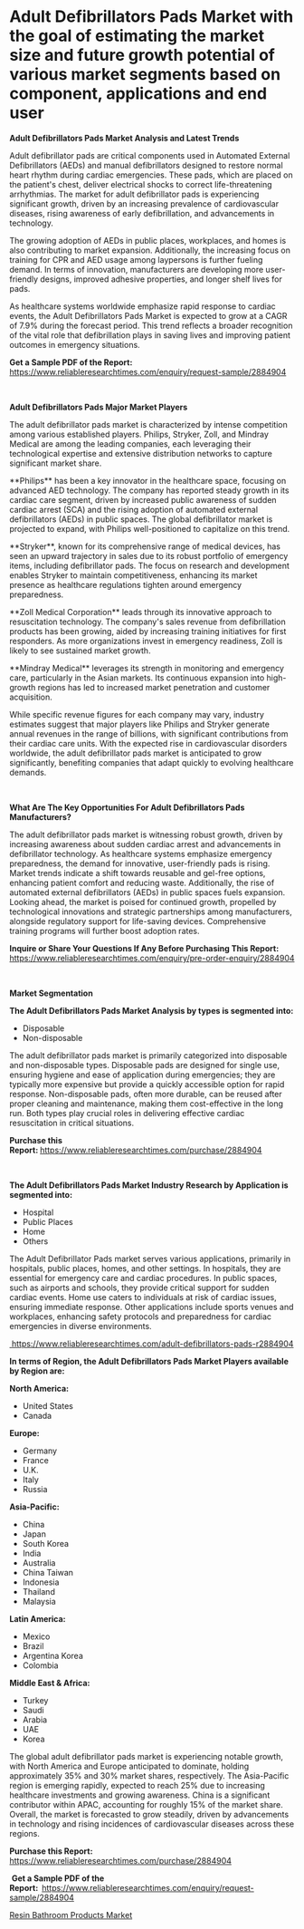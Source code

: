 <p><h1>Adult Defibrillators Pads Market with the goal of estimating the market size and future growth potential of various market segments based on component, applications and end user</h1></p><p><strong>Adult Defibrillators Pads Market Analysis and Latest Trends</strong></p>
<p><p>Adult defibrillator pads are critical components used in Automated External Defibrillators (AEDs) and manual defibrillators designed to restore normal heart rhythm during cardiac emergencies. These pads, which are placed on the patient's chest, deliver electrical shocks to correct life-threatening arrhythmias. The market for adult defibrillator pads is experiencing significant growth, driven by an increasing prevalence of cardiovascular diseases, rising awareness of early defibrillation, and advancements in technology.</p><p>The growing adoption of AEDs in public places, workplaces, and homes is also contributing to market expansion. Additionally, the increasing focus on training for CPR and AED usage among laypersons is further fueling demand. In terms of innovation, manufacturers are developing more user-friendly designs, improved adhesive properties, and longer shelf lives for pads. </p><p>As healthcare systems worldwide emphasize rapid response to cardiac events, the Adult Defibrillators Pads Market is expected to grow at a CAGR of 7.9% during the forecast period. This trend reflects a broader recognition of the vital role that defibrillation plays in saving lives and improving patient outcomes in emergency situations.</p></p>
<p><strong>Get a Sample PDF of the Report:&nbsp;</strong> <a href="https://www.reliableresearchtimes.com/enquiry/request-sample/2884904?utm_campaign=2609&utm_medium=2&utm_source=Github&utm_content=ia&utm_term=13032025&utm_id=adult-defibrillators-pads">https://www.reliableresearchtimes.com/enquiry/request-sample/2884904</a></p>
<p>&nbsp;</p>
<p><strong>Adult Defibrillators Pads Major Market Players</strong></p>
<p><p>The adult defibrillator pads market is characterized by intense competition among various established players. Philips, Stryker, Zoll, and Mindray Medical are among the leading companies, each leveraging their technological expertise and extensive distribution networks to capture significant market share.</p><p>**Philips** has been a key innovator in the healthcare space, focusing on advanced AED technology. The company has reported steady growth in its cardiac care segment, driven by increased public awareness of sudden cardiac arrest (SCA) and the rising adoption of automated external defibrillators (AEDs) in public spaces. The global defibrillator market is projected to expand, with Philips well-positioned to capitalize on this trend.</p><p>**Stryker**, known for its comprehensive range of medical devices, has seen an upward trajectory in sales due to its robust portfolio of emergency items, including defibrillator pads. The focus on research and development enables Stryker to maintain competitiveness, enhancing its market presence as healthcare regulations tighten around emergency preparedness.</p><p>**Zoll Medical Corporation** leads through its innovative approach to resuscitation technology. The company's sales revenue from defibrillation products has been growing, aided by increasing training initiatives for first responders. As more organizations invest in emergency readiness, Zoll is likely to see sustained market growth.</p><p>**Mindray Medical** leverages its strength in monitoring and emergency care, particularly in the Asian markets. Its continuous expansion into high-growth regions has led to increased market penetration and customer acquisition.</p><p>While specific revenue figures for each company may vary, industry estimates suggest that major players like Philips and Stryker generate annual revenues in the range of billions, with significant contributions from their cardiac care units. With the expected rise in cardiovascular disorders worldwide, the adult defibrillator pads market is anticipated to grow significantly, benefiting companies that adapt quickly to evolving healthcare demands.</p></p>
<p>&nbsp;</p>
<p><strong>What Are The Key Opportunities For Adult Defibrillators Pads Manufacturers?</strong></p>
<p><p>The adult defibrillator pads market is witnessing robust growth, driven by increasing awareness about sudden cardiac arrest and advancements in defibrillator technology. As healthcare systems emphasize emergency preparedness, the demand for innovative, user-friendly pads is rising. Market trends indicate a shift towards reusable and gel-free options, enhancing patient comfort and reducing waste. Additionally, the rise of automated external defibrillators (AEDs) in public spaces fuels expansion. Looking ahead, the market is poised for continued growth, propelled by technological innovations and strategic partnerships among manufacturers, alongside regulatory support for life-saving devices. Comprehensive training programs will further boost adoption rates.</p></p>
<p><strong>Inquire or Share Your Questions If Any Before Purchasing This Report:</strong> <a href="https://www.reliableresearchtimes.com/enquiry/pre-order-enquiry/2884904?utm_campaign=2609&utm_medium=2&utm_source=Github&utm_content=ia&utm_term=13032025&utm_id=adult-defibrillators-pads">https://www.reliableresearchtimes.com/enquiry/pre-order-enquiry/2884904</a></p>
<p>&nbsp;</p>
<p><strong>Market Segmentation</strong></p>
<p><strong>The Adult Defibrillators Pads Market Analysis by types is segmented into:</strong></p>
<p><ul><li>Disposable</li><li>Non-disposable</li></ul></p>
<p><p>The adult defibrillator pads market is primarily categorized into disposable and non-disposable types. Disposable pads are designed for single use, ensuring hygiene and ease of application during emergencies; they are typically more expensive but provide a quickly accessible option for rapid response. Non-disposable pads, often more durable, can be reused after proper cleaning and maintenance, making them cost-effective in the long run. Both types play crucial roles in delivering effective cardiac resuscitation in critical situations.</p></p>
<p><strong>Purchase this Report:&nbsp;</strong><a href="https://www.reliableresearchtimes.com/purchase/2884904?utm_campaign=2609&utm_medium=2&utm_source=Github&utm_content=ia&utm_term=13032025&utm_id=adult-defibrillators-pads">https://www.reliableresearchtimes.com/purchase/2884904</a></p>
<p>&nbsp;</p>
<p><strong>The Adult Defibrillators Pads Market Industry Research by Application is segmented into:</strong></p>
<p><ul><li>Hospital</li><li>Public Places</li><li>Home</li><li>Others</li></ul></p>
<p><p>The Adult Defibrillator Pads market serves various applications, primarily in hospitals, public places, homes, and other settings. In hospitals, they are essential for emergency care and cardiac procedures. In public spaces, such as airports and schools, they provide critical support for sudden cardiac events. Home use caters to individuals at risk of cardiac issues, ensuring immediate response. Other applications include sports venues and workplaces, enhancing safety protocols and preparedness for cardiac emergencies in diverse environments.</p></p>
<p><a href="https://www.reliableresearchtimes.com/adult-defibrillators-pads-r2884904?utm_campaign=2609&utm_medium=2&utm_source=Github&utm_content=ia&utm_term=13032025&utm_id=adult-defibrillators-pads">&nbsp;https://www.reliableresearchtimes.com/adult-defibrillators-pads-r2884904</a></p>
<p><strong>In terms of Region, the Adult Defibrillators Pads Market Players available by Region are:</strong></p>
<p>
    <p> <strong> North America: </strong>
        <ul>
            <li>United States</li>
            <li>Canada</li>
        </ul>
        </p> 
    <p> <strong> Europe: </strong>
        <ul>
            <li>Germany</li>
            <li>France</li>
            <li>U.K.</li>
            <li>Italy</li>
            <li>Russia</li>
        </ul>
        </p> 
    <p> <strong> Asia-Pacific: </strong>
        <ul>
            <li>China</li>
            <li>Japan</li>
            <li>South Korea</li>
            <li>India</li>
            <li>Australia</li>
            <li>China Taiwan</li>
            <li>Indonesia</li>
            <li>Thailand</li>
            <li>Malaysia</li>
        </ul>
        </p> 
    <p> <strong> Latin America: </strong>
        <ul>
            <li>Mexico</li>
            <li>Brazil</li>
            <li>Argentina Korea</li>
            <li>Colombia</li>
        </ul>
        </p> 
    <p> <strong> Middle East & Africa: </strong>
        <ul>
            <li>Turkey</li>
            <li>Saudi</li>
            <li>Arabia</li>
            <li>UAE</li>
            <li>Korea</li>
        </ul>
    </p>
    </p>
<p><p>The global adult defibrillator pads market is experiencing notable growth, with North America and Europe anticipated to dominate, holding approximately 35% and 30% market shares, respectively. The Asia-Pacific region is emerging rapidly, expected to reach 25% due to increasing healthcare investments and growing awareness. China is a significant contributor within APAC, accounting for roughly 15% of the market share. Overall, the market is forecasted to grow steadily, driven by advancements in technology and rising incidences of cardiovascular diseases across these regions.</p></p>
<p><strong>Purchase this Report: </strong><a href="https://www.reliableresearchtimes.com/purchase/2884904?utm_campaign=2609&utm_medium=2&utm_source=Github&utm_content=ia&utm_term=13032025&utm_id=adult-defibrillators-pads">https://www.reliableresearchtimes.com/purchase/2884904</a></p>
<p>&nbsp;<strong>Get a Sample PDF of the Report:&nbsp;&nbsp;</strong><a href="https://www.reliableresearchtimes.com/enquiry/request-sample/2884904?utm_campaign=2609&utm_medium=2&utm_source=Github&utm_content=ia&utm_term=13032025&utm_id=adult-defibrillators-pads">https://www.reliableresearchtimes.com/enquiry/request-sample/2884904</a></p>
<p><strong></strong></p>
<p><p><a href="https://github.com/lisaeichler20775/Market-Research-Report-List-1/blob/main/resin-bathroom-products-market.md?utm_campaign=2609&utm_medium=2&utm_source=Github&utm_content=ia&utm_term=13032025&utm_id=adult-defibrillators-pads">Resin Bathroom Products Market</a></p></p>
